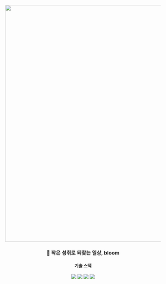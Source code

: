 <div align="center">
   <img src="https://github.com/user-attachments/assets/058a5fd7-40a0-47fa-90a5-0d0358a7f5d8" width="768px" />
   <h3>🌷 작은 성취로 되찾는 일상, bloom</h3>
   <h4>기술 스택</h4>
   <img src="https://img.shields.io/badge/TypeScript-3178c6?logo=typescript&logoColor=ffffff">
   <img src="https://img.shields.io/badge/React_Native-61dafb?logo=React&logoColor=ffffff">
   <img src="https://img.shields.io/badge/Recoil-3578e5?logo=recoil&logoColor=ffffff">
   <img src="https://img.shields.io/badge/styled--components-db7093?logo=styled-components&logoColor=ffffff">
</div>
